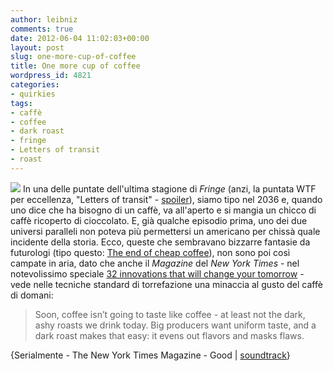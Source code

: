 ```yaml
---
author: leibniz
comments: true
date: 2012-06-04 11:02:03+00:00
layout: post
slug: one-more-cup-of-coffee
title: One more cup of coffee
wordpress_id: 4821
categories:
- quirkies
tags:
- caffè
- coffee
- dark roast
- fringe
- Letters of transit
- roast
---
```


![](http://25.media.tumblr.com/tumblr_m2y3vtrG8r1rs0121o1_500.jpg)
In una delle puntate dell'ultima stagione di _Fringe_ (anzi, la puntata WTF per eccellenza, "Letters of transit" - [spoiler](http://www.serialmente.com/2012/04/23/fringe-4x19-letters-of-transit/)), siamo tipo nel 2036 e, quando uno dice che ha bisogno di un caffè, va all'aperto e si mangia un chicco di caffè ricoperto di cioccolato. E, già qualche episodio prima, uno dei due universi paralleli non poteva più permettersi un americano per chissà quale incidente della storia. Ecco, queste che sembravano bizzarre fantasie da futurologi (tipo questo: [The end of cheap coffee](http://www.good.is/post/the-end-of-cheap-coffee/)), non sono poi così campate in aria, dato che anche il _Magazine_ del _New York Times_ - nel notevolissimo speciale [32 innovations that will change your tomorrow](http://www.nytimes.com/interactive/2012/06/03/magazine/innovations-issue.html?ref=magazine) - vede nelle tecniche standard di torrefazione una minaccia al gusto del caffè di domani:


> Soon, coffee isn’t going to taste like coffee - at least not the dark, ashy roasts we drink today. Big producers want uniform taste, and a dark roast makes that easy: it evens out flavors and masks flaws.


{Serialmente - The New York Times Magazine - Good | [soundtrack](http://www.youtube.com/watch?v=DZfVbvSVUbw)}
